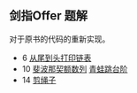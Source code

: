 ## 剑指Offer 题解

对于原书的代码的重新实现。



- 6 [从尾到头打印链表](./printListFromTailToHead.cpp)
- 10 [斐波那契额数列](./Fibonacci.cpp) [青蛙跳台阶](./jumpFloor.cpp)
- 14 [剪绳子](./maxProductAfterCutting.cpp)
